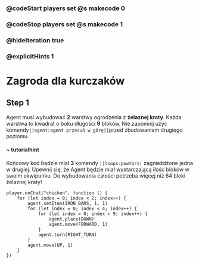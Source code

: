 ### @codeStart players set @s makecode 0
### @codeStop players set @s makecode 1

### @hideIteration true 
### @explicitHints 1


# Zagroda dla kurczaków

## Step 1
Agent musi wybudować **2** warstwy ogrodzenia z **żelaznej kraty**. Każda warstwa to kwadrat o boku długości **9** bloków. Nie zapomnij użyć komendy``||agent:agent przesuń w górę||``przed zbudowaniem drugiego poziomu.

#### ~ tutorialhint
Końcowy kod będzie miał **3** komendy ``||loops:powtórz|`` zagnieżdżone jedna w drugiej. Upewnij się, że Agent będzie miał wystarczającą ilośc bloków w swoim ekwipunku. Do wybudowania całości potrzeba więcej niż 64 bloki żelaznej kraty!

```ghost
player.onChat("chicken", function () {
    for (let index = 0; index < 2; index++) {
        agent.setItem(IRON_BARS, 1, 1)
        for (let index = 0; index < 4; index++) {
            for (let index = 0; index < 9; index++) {
                agent.place(DOWN)
                agent.move(FORWARD, 1)
            }
            agent.turn(RIGHT_TURN)
        }
        agent.move(UP, 1)
    }
})

``` 
